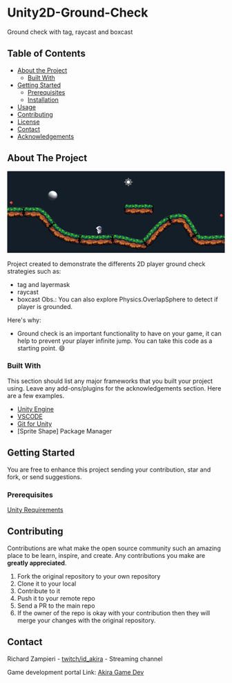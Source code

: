 # Unity2D-Ground-Check
Ground check with  tag, raycast and boxcast

<!-- TABLE OF CONTENTS -->
## Table of Contents

* [About the Project](#about-the-project)
  * [Built With](#built-with)
* [Getting Started](#getting-started)
  * [Prerequisites](#prerequisites)
  * [Installation](#installation)
* [Usage](#usage)
* [Contributing](#contributing)
* [License](#license)
* [Contact](#contact)
* [Acknowledgements](#acknowledgements)


<!-- ABOUT THE PROJECT -->
## About The Project

![](https://github.com/rsaz/Unity2D-Ground-Check/blob/main/Ground%20Check.PNG)

Project created to demonstrate the differents 2D player ground check strategies such as:
- tag and layermask
- raycast
- boxcast
Obs.: You can also explore Physics.OverlapSphere to detect if player is grounded.

Here's why:
* Ground check is an important functionality to have on your game, it can help to prevent your player infinite jump. You can take this code as a starting point. :smile:

### Built With
This section should list any major frameworks that you built your project using. Leave any add-ons/plugins for the acknowledgements section. Here are a few examples.
* [Unity Engine](https://unity.com/)
* [VSCODE](https://code.visualstudio.com/)
* [Git for Unity](https://unity.github.com/)
* [Sprite Shape] Package Manager

<!-- GETTING STARTED -->
## Getting Started

You are free to enhance this project sending your contribution, star and fork, or send suggestions.

### Prerequisites

[Unity Requirements](https://docs.unity3d.com/Manual/system-requirements.html)

<!-- CONTRIBUTING -->
## Contributing

Contributions are what make the open source community such an amazing place to be learn, inspire, and create. Any contributions you make are **greatly appreciated**.

1. Fork the original repository to your own repository
2. Clone it to your local
3. Contribute to it
4. Push it to your remote repo
5. Send a PR to the main repo
6. If the owner of the repo is okay with your contribution then they will merge your changes with the original repository.

<!-- CONTACT -->
## Contact

Richard Zampieri - [twitch/id_akira](https://www.twitch.tv/id_akira) - Streaming channel

Game development portal Link: [Akira Game Dev](https://www.catarse.me/akiratv)
